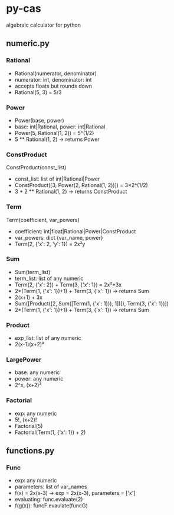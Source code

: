 # py-cas
algebraic calculator for python

## numeric.py
### Rational
* Rational(numerator, denominator)
* numerator: int, denominator: int
* accepts floats but rounds down
* Rational(5, 3) = 5/3

### Power
* Power(base, power)
* base: int|Rational, power: int|Rational
* Power(5, Rational(1, 2)) = 5^(1/2)
* 5 ** Rational(1, 2) -> returns Power
### ConstProduct
ConstProduct(const_list)
* const_list: list of int|Rational|Power
* ConstProduct([3, Power(2, Rational(1, 2))]) = 3×2^(1/2)
* 3 * 2 ** Rational(1, 2) -> returns ConstProduct
### Term
Term(coefficient, var_powers)
* coefficient: int|float|Rational|Power|ConstProduct
* var_powers: dict {var_name, power}
* Term(2, {'x': 2, 'y': 1}) = 2x²y
### Sum
* Sum(term_list)
* term_list: list of any numeric
* Term(2, {'x': 2}) + Term(3, {'x': 1}) = 2x²+3x
* 2*(Term(1, {'x': 1})+1) + Term(3, {'x': 1}) -> returns Sum
* 2(x+1) + 3x
* Sum([Product([2, Sum([Term(1, {'x': 1})), 1])]), Term(3, {'x': 1})])
* 2*(Term(1, {'x': 1})+1) + Term(3, {'x': 1}) -> returns Sum
### Product
* exp_list: list of any numeric
* 2(x-1)(x+2)²
### LargePower
* base: any numeric
* power: any numeric
* 2^x, (x+2)³
### Factorial
* exp: any numeric
* 5!, (x+2)!
* Factorial(5)
* Factorial(Term(1, {'x': 1}) + 2)

## functions.py
### Func
* exp: any numeric
* parameters: list of var_names
* f(x) = 2x(x-3) -> exp = 2x(x-3), parameters = ['x']
* evaluating: func.evaluate(2)
* f(g(x)): funcF.evaulate(funcG)
